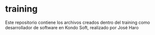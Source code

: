 # training

Este repositorio contiene los archivos creados dentro del training como desarrollador de software en Kondo Soft, realizado por José Haro
